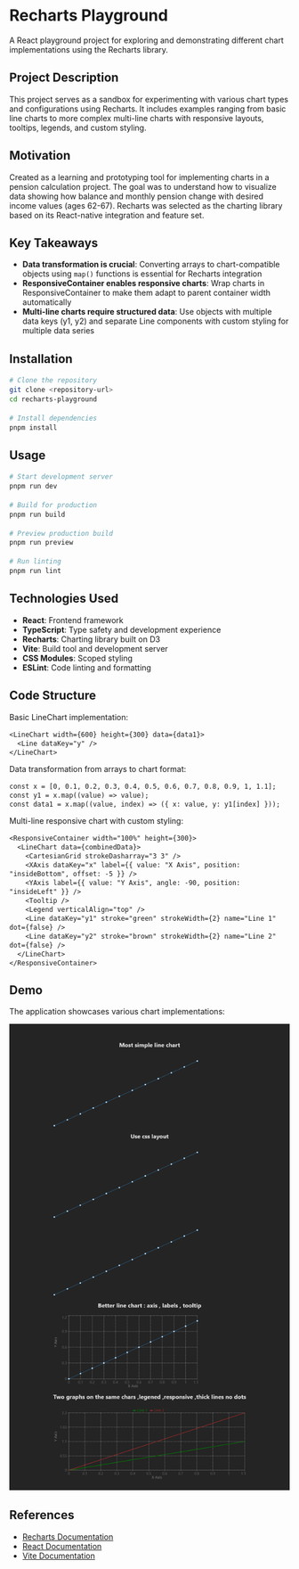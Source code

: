 <h1>Recharts Playground</h1>

<p>A React playground project for exploring and demonstrating different chart implementations using the Recharts library.</p>

<h2>Project Description</h2>

<p>This project serves as a sandbox for experimenting with various chart types and configurations using Recharts. It includes examples ranging from basic line charts to more complex multi-line charts with responsive layouts, tooltips, legends, and custom styling.</p>

<h2>Motivation</h2>

<p>Created as a learning and prototyping tool for implementing charts in a pension calculation project. The goal was to understand how to visualize data showing how balance and monthly pension change with desired income values (ages 62-67). Recharts was selected as the charting library based on its React-native integration and feature set.</p>

<h2>Key Takeaways</h2>

<ul>
    <li><strong>Data transformation is crucial</strong>: Converting arrays to chart-compatible objects using <code>map()</code> functions is essential for Recharts integration</li>
    <li><strong>ResponsiveContainer enables responsive charts</strong>: Wrap charts in ResponsiveContainer to make them adapt to parent container width automatically</li>
    <li><strong>Multi-line charts require structured data</strong>: Use objects with multiple data keys (y1, y2) and separate Line components with custom styling for multiple data series</li>
</ul>



<h2>Installation</h2>

```bash
# Clone the repository
git clone <repository-url>
cd recharts-playground

# Install dependencies
pnpm install
```

<h2>Usage</h2>

```bash
# Start development server
pnpm run dev

# Build for production
pnpm run build

# Preview production build
pnpm run preview

# Run linting
pnpm run lint
```

<h2>Technologies Used</h2>

<ul>
    <li><strong>React</strong>: Frontend framework</li>
    <li><strong>TypeScript</strong>: Type safety and development experience</li>
    <li><strong>Recharts</strong>: Charting library built on D3</li>
    <li><strong>Vite</strong>: Build tool and development server</li>
    <li><strong>CSS Modules</strong>: Scoped styling</li>
    <li><strong>ESLint</strong>: Code linting and formatting</li>
</ul>

<h2>Code Structure</h2>

<p>Basic LineChart implementation:</p>

```tsx
<LineChart width={600} height={300} data={data1}>
  <Line dataKey="y" />
</LineChart>
```

<p>Data transformation from arrays to chart format:</p>

```tsx
const x = [0, 0.1, 0.2, 0.3, 0.4, 0.5, 0.6, 0.7, 0.8, 0.9, 1, 1.1];
const y1 = x.map((value) => value);
const data1 = x.map((value, index) => ({ x: value, y: y1[index] }));
```

<p>Multi-line responsive chart with custom styling:</p>

```tsx
<ResponsiveContainer width="100%" height={300}>
  <LineChart data={combinedData}>
    <CartesianGrid strokeDasharray="3 3" />
    <XAxis dataKey="x" label={{ value: "X Axis", position: "insideBottom", offset: -5 }} />
    <YAxis label={{ value: "Y Axis", angle: -90, position: "insideLeft" }} />
    <Tooltip />
    <Legend verticalAlign="top" />
    <Line dataKey="y1" stroke="green" strokeWidth={2} name="Line 1" dot={false} />
    <Line dataKey="y2" stroke="brown" strokeWidth={2} name="Line 2" dot={false} />
  </LineChart>
</ResponsiveContainer>
```



<h2>Demo</h2>

<p>The application showcases various chart implementations:</p>

<img src='./figs/full-screen.png'/>



<h2>References</h2>

<ul>
    <li><a href="https://recharts.org/">Recharts Documentation</a></li>
    <li><a href="https://react.dev/">React Documentation</a></li>
    <li><a href="https://vitejs.dev/">Vite Documentation</a></li>
</ul>
